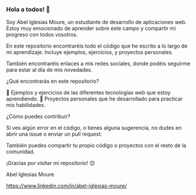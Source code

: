 ### Hola a todos! 👋

Soy Abel Iglesias Moure, un estudiante de desarrollo de aplicaciones web. Estoy muy emocionado de aprender sobre este campo y compartir mi progreso con todos vosotros.

En este repositorio encontraréis todo el código que he escrito a lo largo de mi aprendizaje. Incluye ejemplos, ejercicios, y proyectos personales.

También encontraréis enlaces a mis redes sociales, donde podéis seguirme para estar al día de mis novedades.

¿Qué encontrarás en este repositorio? 

📁 Ejemplos y ejercicios de las diferentes tecnologías web que estoy aprendiendo.
💼 Proyectos personales que he desarrollado para practicar mis habilidades.

¿Cómo puedes contribuir?

Si ves algún error en el código, o tienes alguna sugerencia, no dudes en abrir una issue o enviar un pull request.

También puedes compartir tu propio código o proyectos con el resto de la comunidad.

¡Gracias por visitar mi repositorio! 😊

Abel Iglesias Moure

https://www.linkedin.com/in/abel-iglesias-moure/

<!--
**Abel-ADE/Abel-ADE** is a ✨ _special_ ✨ repository because its `README.md` (this file) appears on your GitHub profile.

Here are some ideas to get you started:

- 🔭 I’m currently working on ...
- 🌱 I’m currently learning ...
- 👯 I’m looking to collaborate on ...
- 🤔 I’m looking for help with ...
- 💬 Ask me about ...
- 📫 How to reach me: ...
- 😄 Pronouns: ...
- ⚡ Fun fact: ...
-->
